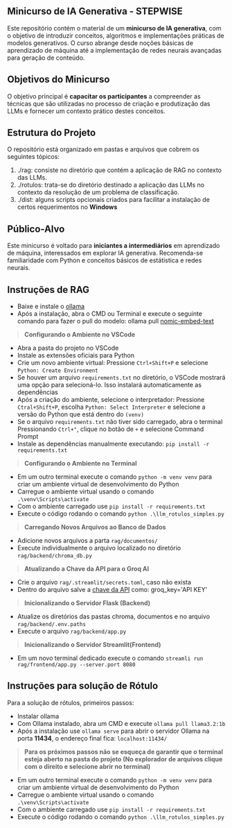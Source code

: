 ## Minicurso de IA Generativa - STEPWISE
Este repositório contém o material de um **minicurso de IA generativa**, com o objetivo de introduzir conceitos, algoritmos e implementações práticas de modelos generativos. O curso abrange desde noções básicas de aprendizado de máquina até a implementação de redes neurais avançadas para geração de conteúdo.

## Objetivos do Minicurso
O objetivo principal é **capacitar os participantes** a compreender as técnicas que são utilizadas no processo de criação e produtização das LLMs e fornecer um contexto prático destes conceitos.

## Estrutura do Projeto
O repositório está organizado em pastas e arquivos que cobrem os seguintes tópicos:
1. ./rag: consiste no diretório que contém a aplicação de RAG no contexto das LLMs.
2. ./rotulos: trata-se do diretório destinado a aplicação das LLMs no contexto da resolução de um problema de classificação.
3. ./dist: alguns scripts opcionais criados para facilitar a instalação de certos requerimentos no **Windows**

## Público-Alvo
Este minicurso é voltado para **iniciantes a intermediários** em aprendizado de máquina, interessados em explorar IA generativa. Recomenda-se familiaridade com Python e conceitos básicos de estátistica e redes neurais.


## Instruções de RAG
- Baixe e instale o [ollama](https://ollama.com/)
- Após a instalação, abra o CMD ou Terminal e execute o seguinte comando para fazer o pull do modelo: ollama pull [nomic-embed-text](https://huggingface.co/nomic-ai/nomic-embed-text-v1)

> **Configurando o Ambiente no VSCode**
- Abra a pasta do projeto no VSCode 
- Instale as extensões oficiais para Python
- Crie um novo ambiente virtual: Pressione ``Ctrl+Shift+P`` e selecione ``Python: Create Environment``
- Se houver um arquivo ``requirements.txt`` no diretório, o VSCode mostrará uma opção para selecioná-lo. Isso instalará automaticamente as dependências
- Após a criação do ambiente, selecione o interpretador: Pressione ``Ctral+Shift+P``, escolha ``Python: Select Interpreter`` e  selecione a versão do Python que está dentro do ``(venv)``
- Se o arquivo ``requirements.txt`` não tiver sido carregado, abra o terminal Pressionando ``Ctrl+"``, clique no botão de ``+`` e selecione Command Prompt
- Instale as dependências manualmente executando: ``pip install -r requirements.txt``

>**Configurando o Ambiente no Terminal**
- Em um outro terminal execute o comando ``python -m venv venv`` para criar um ambiente virtual de desenvolvimento do Python
- Carregue o ambiente virtual usando o comando ``.\venv\Scripts\activate``
- Com o ambiente carregado use ``pip install -r requirements.txt``
- Execute o código rodando o comando ``python .\llm_rotulos_simples.py``

>**Carregando Novos Arquivos ao Banco de Dados**
- Adicione novos arquivos a parta ``rag/documentos/``
- Execute individualmente o arquivo localizado no diretório ``rag/backend/chroma_db.py``

>**Atualizando a Chave da API para o Groq AI**
- Crie o arquivo ``rag/.streamlit/secrets.toml``, caso não exista
- Dentro do arquivo salve a [chave da API](https://groq.com/) como: groq_key='API KEY'

>**Inicionalizando o Servidor Flask (Backend)**
- Atualize os diretórios das pastas chroma, documentos e no arquivo ``rag/backend/.env.paths``
- Execute o arquivo ``rag/backend/app.py`` 

>**Inicionalizando o Servidor Streamlit(Frontend)**
- Em um novo terminal dedicado execute o comando ``streamli run rag/frontend/app.py --server.port 8080``

## Instruções para solução de Rótulo
Para a solução de rótulos, primeiros passos:<br/>
- Instalar ollama
- Com Ollama instalado, abra um CMD e execute ``ollama pull llama3.2:1b``
- Após a instalação use ``ollama serve`` para abrir o servidor Ollama na porta **11434**, o endereço final fica: ``localhost:11434/``
> **Para os próximos passos não se esqueça de garantir que o terminal esteja aberto na pasta do projeto (No explorador de arquivos clique com o direito e selecione abrir no terminal)**
- Em um outro terminal execute o comando ``python -m venv venv`` para criar um ambiente virtual de desenvolvimento do Python
- Carregue o ambiente virtual usando o comando ``.\venv\Scripts\activate``
- Com o ambiente carregado use ``pip install -r requirements.txt``
- Execute o código rodando o comando ``python .\llm_rotulos_simples.py``
